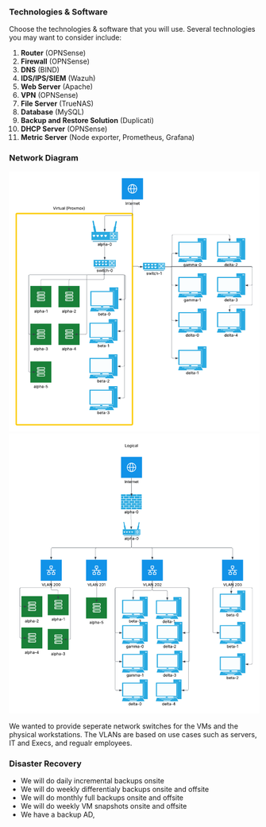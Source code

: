 ### Technologies & Software


Choose the technologies & software that you will use. Several technologies you may want to consider include:


1. **Router** (OPNSense)
1. **Firewall** (OPNSense)
1. **DNS** (BIND)
1. **IDS/IPS/SIEM** (Wazuh)
1. **Web Server** (Apache)
1. **VPN** (OPNSense)
1. **File Server** (TrueNAS)
1. **Database** (MySQL)
1. **Backup and Restore Solution** (Duplicati)
1. **DHCP Server** (OPNSense)
1. **Metric Server** (Node exporter, Prometheus, Grafana)



### Network Diagram
![Alt text](physical_network.png "a title")
![Alt text](logical_network.png "a title")

We wanted to provide seperate network switches for the VMs and the physical workstations. The VLANs are based on use cases such as servers, IT and Execs, and regualr employees. 



### Disaster Recovery
* We will do daily incremental backups onsite
* We will do weekly differentialy backups onsite and offsite
* We will do monthly full backups onsite and offsite
* We will do weekly VM snapshots onsite and offsite
* We have a backup AD, 